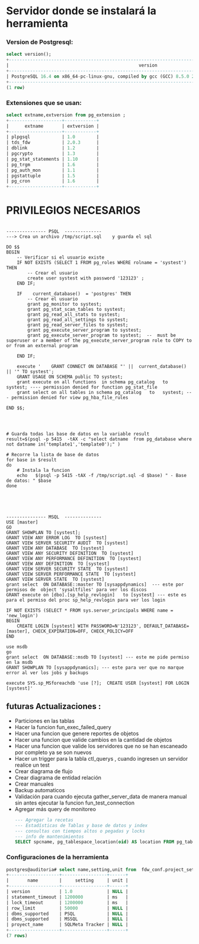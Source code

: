 # Servidor donde se instalará la herramienta 

### Version de Postgresql: 
```sql
select version();
+---------------------------------------------------------------------------------------------------------+
|                                                 version                                                 |
+---------------------------------------------------------------------------------------------------------+
| PostgreSQL 16.4 on x86_64-pc-linux-gnu, compiled by gcc (GCC) 8.5.0 20210514 (Red Hat 8.5.0-22), 64-bit |
+---------------------------------------------------------------------------------------------------------+
(1 row)
```

### Extensiones que se usan: 
```sql
select extname,extversion from pg_extension ;
+--------------------+------------+
|      extname       | extversion |
+--------------------+------------+
| plpgsql            | 1.0        |
| tds_fdw            | 2.0.3      |
| dblink             | 1.2        |
| pgcrypto           | 1.3        |
| pg_stat_statements | 1.10       |
| pg_trgm            | 1.6        |
| pg_auth_mon        | 1.1        |
| pgstattuple        | 1.5        |
| pg_cron            | 1.6        |
+--------------------+------------+
```

# PRIVILEGIOS NECESARIOS
```

--------------- PSQL  --------------
---> Crea un archivo /tmp/script.sql    y guarda el sql  
 
DO $$
BEGIN
    -- Verificar si el usuario existe
    IF NOT EXISTS (SELECT 1 FROM pg_roles WHERE rolname = 'systest') THEN
        -- Crear el usuario
        create user systest with password '123123' ;
    END IF;
	
	IF    current_database()  = 'postgres' THEN
        -- Crear el usuario
        grant pg_monitor to systest;
        grant pg_stat_scan_tables to systest;
        grant pg_read_all_stats to systest;
        grant pg_read_all_settings to systest;
        grant pg_read_server_files to systest;
        grant pg_execute_server_program to systest;
        grant pg_execute_server_program to systest;  --  must be superuser or a member of the pg_execute_server_program role to COPY to or from an external program

    END IF;

    execute '    GRANT CONNECT ON DATABASE "' ||  current_database()  || '" TO systest';
    GRANT USAGE ON SCHEMA public TO systest;
    grant execute on all functions  in schema pg_catalog   to   systest; ---- permission denied for function pg_stat_file 
    grant select on all tables in schema pg_catalog   to   systest; --- permission denied for view pg_hba_file_rules
 
END $$;



 
# Guarda todas las base de datos en la variable result
result=$(psql -p 5415  -tAX -c "select datname  from pg_database where not datname in('template1','template0');" )

# Recorre la lista de base de datos 
for base in $result
do
    # Instala la funcion
    echo   $(psql -p 5415 -tAX -f /tmp/script.sql -d $base) " - Base de datos: " $base 
done





--------------- MSQL  --------------
USE [master]
GO
GRANT SHOWPLAN TO [systest];
GRANT VIEW ANY ERROR LOG  TO [systest]
GRANT VIEW SERVER SECURITY AUDIT  TO [systest]
GRANT VIEW ANY DATABASE  TO [systest]
GRANT VIEW ANY SECURITY DEFINITION  TO [systest]
GRANT VIEW ANY PERFORMANCE DEFINITION  TO [systest]
GRANT VIEW ANY DEFINITION  TO [systest]
GRANT VIEW SERVER SECURITY STATE  TO [systest]
GRANT VIEW SERVER PERFORMANCE STATE  TO [systest]
GRANT VIEW SERVER STATE  TO [systest]
grant select  ON DATABASE::master TO [sysappdynamics]  --- este por permisos de  object 'sysaltfiles' para ver los discos 
GRANT execute on [dbo].[sp_help_revlogin]   to [systest] --- este es para el permiso del proc sp_help_revlogin para ver los login

IF NOT EXISTS (SELECT * FROM sys.server_principals WHERE name = 'new_login')
BEGIN
    CREATE LOGIN [systest] WITH PASSWORD=N'123123', DEFAULT_DATABASE=[master], CHECK_EXPIRATION=OFF, CHECK_POLICY=OFF
END
 
use msdb
go 
grant select  ON DATABASE::msdb TO [systest] --- este me pide permiso en la msdb
GRANT SHOWPLAN TO [sysappdynamics]; --- este para ver que no marque error al ver los jobs y backups 

execute SYS.sp_MSforeachdb 'use [?];  CREATE USER [systest] FOR LOGIN [systest]'
```


## futuras Actualizaciones : 
  - Particiones en las tablas
  - Hacer la funcion  fun_exec_failed_query
  - Hacer una funcion que genere reportes de objetos
  - Hacer una funcion que valide cambios en la cantidad de objetos
  - Hacer una funcion que valide los servidores que no se han escaneado por completo ya se son nuevos
  - Hacer un trigger para la tabla ctl_querys , cuando ingresen un servidor realice un test
  - Crear diagrama de flujo
  - Crear diagrama de entidad relación
  - Crear manuales
  - Backup automaticos
  - Validación para cuando ejecuta gather_server_data de manera manual sin antes ejecutar la funcion fun_test_connection 
  - Agregar más query de monitoreo
    ```sql
    --- Agregar la recetas 
    --- Estadísticas de Tablas y base de datos y index 
    --- consultas con tiempos altos o pegadas y locks 
    --- info de mantenimientos 
    SELECT spcname, pg_tablespace_location(oid) AS location FROM pg_tablespace;
    ```
    
  


### Configuraciones de la herramienta
```SQL
postgres@auditoria# select name,setting,unit from  fdw_conf.project_settings;
+-------------------+-----------------+------+
|       name        |     setting     | unit |
+-------------------+-----------------+------+
| version           | 1.0             | NULL |
| statement_timeout | 1200000         | ms   |
| lock_timeout      | 1200000         | ms   |
| row_limit         | 50000           | NULL |
| dbms_supported    | PSQL            | NULL |
| dbms_supported    | MSSQL           | NULL |
| proyect_name      | SQLMeta Tracker | NULL |
+-------------------+-----------------+------+
(7 rows)
```
